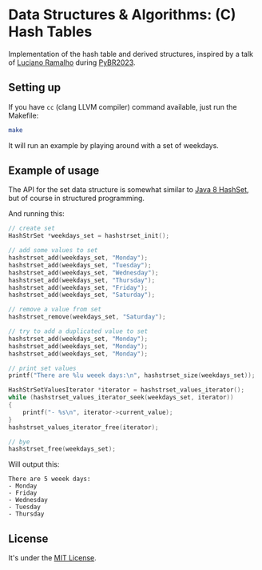 # Data Structures & Algorithms: (C) Hash Tables

Implementation of the hash table and derived structures,
inspired by a talk of [Luciano Ramalho](https://www.linkedin.com/in/lucianoramalho/) during
[PyBR2023](https://2023.pythonbrasil.org.br/).

## Setting up

If you have `cc` (clang LLVM compiler) command available, just run the Makefile:

```sh
make
```

It will run an example by playing around with a set of weekdays.

## Example of usage

The API for the set data structure is somewhat similar
to [Java 8 HashSet](https://docs.oracle.com/javase/8/docs/api/java/util/HashSet.html),
but of course in structured programming.

And running this:

```c
// create set
HashStrSet *weekdays_set = hashstrset_init();

// add some values to set
hashstrset_add(weekdays_set, "Monday");
hashstrset_add(weekdays_set, "Tuesday");
hashstrset_add(weekdays_set, "Wednesday");
hashstrset_add(weekdays_set, "Thursday");
hashstrset_add(weekdays_set, "Friday");
hashstrset_add(weekdays_set, "Saturday");

// remove a value from set
hashstrset_remove(weekdays_set, "Saturday");

// try to add a duplicated value to set
hashstrset_add(weekdays_set, "Monday");
hashstrset_add(weekdays_set, "Monday");
hashstrset_add(weekdays_set, "Monday");

// print set values
printf("There are %lu weeek days:\n", hashstrset_size(weekdays_set));

HashStrSetValuesIterator *iterator = hashstrset_values_iterator();
while (hashstrset_values_iterator_seek(weekdays_set, iterator))
{
    printf("- %s\n", iterator->current_value);
}
hashstrset_values_iterator_free(iterator);

// bye
hashstrset_free(weekdays_set);
```

Will output this:

```
There are 5 weeek days:
- Monday
- Friday
- Wednesday
- Tuesday
- Thursday
```

## License

It's under the [MIT License](https://github.com/Mazuh/dsa-c-hashtables/blob/main/LICENSE).
